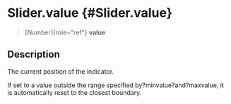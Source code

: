 Slider.value {#Slider.value}
============

> [Number]{role="ref"} **value**

Description
-----------

The current position of the indicator.

If set to a value outside the range specified by?minvalue?and?maxvalue,
it is automatically reset to the closest boundary.
